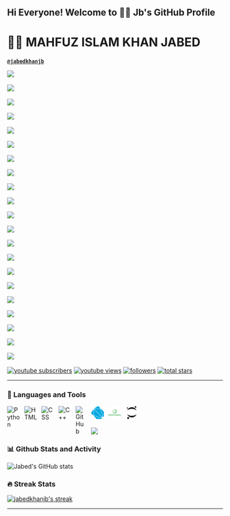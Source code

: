 ## Hi Everyone! Welcome to 🏄‍♂️ Jb's GitHub Profile

 # 🏄‍♂️ MAHFUZ ISLAM KHAN JABED

<a href="https://www.facebook.com/jabedkhanjb">**`@jabedkhanjb`**</a>

 <!-- ********** Github Profile Viewers ********** -->
![](https://komarev.com/ghpvc/?username=jabedkhanjb&label=Profile+Peeked+🧐&color=brightgreen)

 <!-- ********** Github Profile Viewers ********** -->
![](https://komarev.com/ghpvc/?username=jabedkhanjb&label=Profile+Peeked+🧐&color=brightgreen)

 <!-- ********** Github Profile Viewers ********** -->
![](https://komarev.com/ghpvc/?username=jabedkhanjb&label=Profile+Peeked+🧐&color=brightgreen)

 <!-- ********** Github Profile Viewers ********** -->
![](https://komarev.com/ghpvc/?username=jabedkhanjb&label=Profile+Peeked+🧐&color=brightgreen)

 <!-- ********** Github Profile Viewers ********** -->
![](https://komarev.com/ghpvc/?username=jabedkhanjb&label=Profile+Peeked+🧐&color=brightgreen)

 <!-- ********** Github Profile Viewers ********** -->
![](https://komarev.com/ghpvc/?username=jabedkhanjb&label=Profile+Peeked+🧐&color=brightgreen)

 <!-- ********** Github Profile Viewers ********** -->
![](https://komarev.com/ghpvc/?username=jabedkhanjb&label=Profile+Peeked+🧐&color=brightgreen)

 <!-- ********** Github Profile Viewers ********** -->
![](https://komarev.com/ghpvc/?username=jabedkhanjb&label=Profile+Peeked+🧐&color=brightgreen)

 <!-- ********** Github Profile Viewers ********** -->
![](https://komarev.com/ghpvc/?username=jabedkhanjb&label=Profile+Peeked+🧐&color=brightgreen)

 <!-- ********** Github Profile Viewers ********** -->
![](https://komarev.com/ghpvc/?username=jabedkhanjb&label=Profile+Peeked+🧐&color=brightgreen)

 <!-- ********** Github Profile Viewers ********** -->
![](https://komarev.com/ghpvc/?username=jabedkhanjb&label=Profile+Peeked+🧐&color=brightgreen)

 <!-- ********** Github Profile Viewers ********** -->
![](https://komarev.com/ghpvc/?username=jabedkhanjb&label=Profile+Peeked+🧐&color=brightgreen)

 <!-- ********** Github Profile Viewers ********** -->
![](https://komarev.com/ghpvc/?username=jabedkhanjb&label=Profile+Peeked+🧐&color=brightgreen)

 <!-- ********** Github Profile Viewers ********** -->
![](https://komarev.com/ghpvc/?username=jabedkhanjb&label=Profile+Peeked+🧐&color=brightgreen)

 <!-- ********** Github Profile Viewers ********** -->
![](https://komarev.com/ghpvc/?username=jabedkhanjb&label=Profile+Peeked+🧐&color=brightgreen)

 <!-- ********** Github Profile Viewers ********** -->
![](https://komarev.com/ghpvc/?username=jabedkhanjb&label=Profile+Peeked+🧐&color=brightgreen)

 <!-- ********** Github Profile Viewers ********** -->
![](https://komarev.com/ghpvc/?username=jabedkhanjb&label=Profile+Peeked+🧐&color=brightgreen)

 <!-- ********** Github Profile Viewers ********** -->
![](https://komarev.com/ghpvc/?username=jabedkhanjb&label=Profile+Peeked+🧐&color=brightgreen)

 <!-- ********** Github Profile Viewers ********** -->
![](https://komarev.com/ghpvc/?username=jabedkhanjb&label=Profile+Peeked+🧐&color=brightgreen)

 <!-- ********** Github Profile Viewers ********** -->
![](https://komarev.com/ghpvc/?username=jabedkhanjb&label=Profile+Peeked+🧐&color=brightgreen)

 <!-- ********** Github Profile Viewers ********** -->
![](https://komarev.com/ghpvc/?username=jabedkhanjb&label=Profile+Peeked+🧐&color=brightgreen)







   <p align="left">
      <a href="https://www.youtube.com/c/jabedkhanjb?sub_confirmation=1">
         <img alt="youtube subscribers" title="Subscribe to my YouTube channel" src="https://custom-icon-badges.demolab.com/youtube/channel/subscribers/UCUv26lxPr2DHb8Tps-A5FVw?color=%23E05D44&label=SUBSCRIBE&logo=video&logoColor=white&style=for-the-badge&labelColor=CE4630"/></a> 
      <a href="https://www.youtube.com/c/jabedkhanjb">
         <img alt="youtube views" title="YouTube views" src="https://custom-icon-badges.demolab.com/youtube/channel/views/UCUv26lxPr2DHb8Tps-A5FVw?color=%23E1AD0E&logo=eye&logoColor=white&style=for-the-badge&labelColor=C79600"/></a> 
      <a href="https://github.com/jabedkhanjb?tab=followers">
         <img alt="followers" title="Follow me on Github" src="https://custom-icon-badges.demolab.com/github/followers/jabedkhanjb?color=236ad3&labelColor=1155ba&style=for-the-badge&logo=person-add&label=Follow&logoColor=white"/></a>
      <a href="https://github.com/jabedkhanjb?tab=repositories&sort=stargazers">
         <img alt="total stars" title="Total stars on GitHub" src="https://custom-icon-badges.demolab.com/github/stars/jabedkhanjb?color=55960c&style=for-the-badge&labelColor=488207&logo=star"/></a>
   
<!--    Github Visitors count
   
   ![](https://komarev.com/ghpvc/?jabedkhanjb=your-github-jabedkhanjb)
   ![](https://komarev.com/ghpvc/?jabedkhanjb=your-github-jabedkhanjb&label=PROFILE+VIEWS) -->
   

---


### 🧰 Languages and Tools

<img align="left" alt="Python" width="30px" style="padding-right:10px;" src="https://cdn.jsdelivr.net/gh/devicons/devicon/icons/python/python-plain.svg" />
<img align="left" alt="HTML" width="30px" style="padding-right:10px;" src="https://cdn.jsdelivr.net/gh/devicons/devicon/icons/html5/html5-plain.svg" />
<img align="left" alt="CSS" width="30px" style="padding-right:10px;" src="https://cdn.jsdelivr.net/gh/devicons/devicon/icons/css3/css3-plain.svg" />
<img align="left" alt="C++" width="30px" style="padding-right:10px;" src="https://cdn.jsdelivr.net/gh/devicons/devicon/icons/cplusplus/cplusplus-line.svg" />
<img align="left" alt="GitHub" width="26px" src="https://user-images.githubusercontent.com/3369400/139447912-e0f43f33-6d9f-45f8-be46-2df5bbc91289.png" style="padding-right:10px;" />
<img align="left" alt="Jupyter" width="30px" style="padding-right:10px;" src="https://github.com/devicons/devicon/blob/v2.15.1/icons/dart/dart-plain.svg" />
<img align="left" alt="Anaconda" width="30px" style="padding-right:10px;" src="https://github.com/devicons/devicon/blob/v2.15.1/icons/anaconda/anaconda-original-wordmark.svg" />
<img align="left" alt="Jupyter" width="30px" style="padding-right:10px;" src="https://github.com/devicons/devicon/blob/v2.15.1/icons/jupyter/jupyter-plain.svg" />
    
<!--
<img align="left" alt="Linux" width="30px" style="padding-right:10px;" src="https://cdn.jsdelivr.net/gh/devicons/devicon/icons/linux/linux-original.svg" />
  -->

   <br/>
   <br/>
   
    
    
<a href="https://allmylinks.com/jabedkhanjb"><img align="center" src="https://github-readme-stats.vercel.app/api/top-langs/?username=jabedkhanjb&layout=compact&theme=buefy&hide_border=true" /></a>  
    
<!-- ![Jabed's GitHub stats](https://github-readme-stats.vercel.app/api/top-langs/?username=jabedkhanjb&show_icons=true&theme=radical) 
    -->
<!-- **validation expired** ![Jabed's GitHub stats](https://github-readme-stats.vercel.app/api/top-langs/?username=jabedkhanjb&show_icons=true&theme=radical) -->
      
 
<summary><h3>📊 Github Stats and Activity</h3></summary>
   
    
    
![Jabed's GitHub stats](https://github-readme-stats.vercel.app/api?username=jabedkhanjb&show_icons=true&theme=gruvbox)
    

   
<h3>🔥 Streak Stats</h3>
<a href="https://www.youtube.com/c/jabedkhanjb">
      <img title="🔥 Get streak stats for your profile at git.io/streak-stats" alt="jabedkhanjb's streak" src="https://streak-stats.demolab.com/?user=jabedkhanjb&theme=monokai-metallian&hide_border=true"/>
    </a>
    
<!-- 
<h3>📅 Monthly Acitivities</h3>
  
  
<a href="https://github.com/jabedkhanjb" target = "_blank"><img alt="jabedkhanjb's Activity Graph" src="https://github-readme-activity-graph.cyclic.app/graph/?username=jabedkhanjb&bg_color=1F222E&color=F8D866&line=F85D7F&point=FFFFFF&hide_border=true" /></a>


<h3>🎖 Achievements </h3>

### Python Basic Test ✨

<a href="https://www.hackerrank.com/certificates/464050961833" target="_blank"> <img src="/IMG/canvas.png" alt="HackerRank Python Basic Text Certificate"> </a> 


### Problem Solving Test 🥇
<a href="https://www.hackerrank.com/certificates/83be8eadb43c" target="_blank"> <img src="/IMG/problem_solving_basic.png" alt="HackerRank Python Basic Text Certificate"> </a> 
-->
    

[website]: https://allmylinks.com/jabedkhanjb
[youtube]: https://youtube.com/jabedkhanjb
 
---
